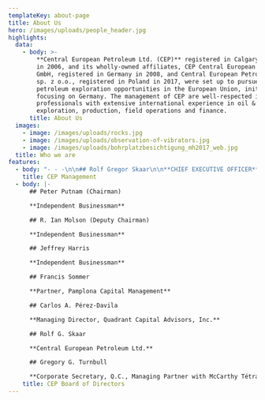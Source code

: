 ```yaml
---
templateKey: about-page
title: About Us
hero: /images/uploads/people_header.jpg
highlights:
  data:
    - body: >-
        **Central European Petroleum Ltd. (CEP)** registered in Calgary, Canada
        in 2006, and its wholly-owned affiliates, CEP Central European Petroleum
        GmbH, registered in Germany in 2008, and Central European Petroleum Ltd.
        sp. z o.o., registered in Poland in 2017, were set up to pursue
        petroleum exploration opportunities in the European Union, initially
        focusing on Germany. The management of CEP are well-respected industry
        professionals with extensive international experience in oil & gas
        exploration, production, field operations and finance.
      title: About Us
  images:
    - image: /images/uploads/rocks.jpg
    - image: /images/uploads/observation-of-vibrators.jpg
    - image: /images/uploads/bohrplatzbesichtigung_mh2017_web.jpg
  title: Who we are
features:
  - body: "- - -\n\n## Rolf Gregor Skaar\n\n**CHIEF EXECUTIVE OFFICER**\n\nExperience:\n\n* Mr. Skaar has over 30 years of technical and managerial experience working for large multinationals such as Shell, Equinor and VNG but also for several smaller well services companies. Rolf has recently also worked for family offices with numerous board seats within apparel, retail, travel and aviation. Key competencies include Management, Strategy & Innovation, Business development/M&A & company start-ups with broad international experience.\n\nEducation:\n\n* MEng Petroleum Engineering, Imperial College of Science Technology and Medicine, 1992.\n* Postgraduate Diploma in Strategy and Innovation, Oxford University, 2015\n\nOther Associations:\n\n* https://www.linkedin.com/in/rolf-gregor-skaar/\n\n- - -\n\n## Alula Damte, PhD, P. Geol\n\n**PRESIDENT & CHIEF OPERATING OFFICER**\n\nExperience:\n\n* Dr. Damte has 20 years of petroleum industry and related teaching experience with expertise in petroleum systems analysis of basins in North, East and West Africa, North and South America, Western and Central Europe, and Western Australia.  Throughout his industry career, he has provided solutions to structurally complex problems at the basin to prospect scale.  He is also responsible for the identification of petroleum opportunities including the eastern Germany play concept for CEP.  At CEP he has been the lead negotiator for farmouts and during capital raising efforts.\n\nEducation:\n\n* Ph.D., Geology, UC Santa Barbara 1997.\n\nOther Associations:\n\n* Board Member, Petrel Robertson Consulting Ltd.;\n* Technical Adviser to the Board, SouthWest Energy (H.K.) Ltd.\n\n- - -\n\n## TERENCE (TERRY) P. ZIMARO, CPA, CA\r\n\n**CHIEF FINANCIAL OFFICER**\r\n\n\r\n\nExperience:\r\n\n* Mr. Zimaro has more than 25 years of professional accounting experience. He co-founded his full-service accounting firm Weller & Zimaro CPAs in 2014 and most recently his consulting firm Fynch in 2023. Previously he spent approximately five years with an oil and gas resource company with international operations. Other experience includes working in the tax department of a publicly listed independent power producer with operations in Europe and the US. Previously he was also a manager in the audit group of a mid-tier accounting firm focusing on publicly listed audit clients, particularly in the oil and gas industry.  \r\n\n\r\n\nEducation:\r\n\n\r\n\n* BComm Accounting Major, University of Alberta, 1998\r\n* CPA (Chartered Professional Accountant) Designation, CPA Alberta 2004\r\n\n\r\n\nProfessional Memberships:\r\n\n* CPA membership in good standing with CPA Alberta\r\n\n\r\n\nOther Associations:\r\n\n* Co-Founder with Weller & Zimaro Professional Corporation, Chartered Professional Accountants \r\n* Co-Founder with Fynch Professional Corporation, Chartered Professional Accountants \r\n\n\r\n\n* linkedin.com/in/terry-zimaro-cpa-ca-4b00184\r\n\n\r\n\n- - -\n\n## ANDERS W. WITTEMANN\r\n\n**CORPORATE DEVELOPMENT ADVISOR**\r\n\n\r\n\nExperience:\r\n\n* Mr. Wittemann has more than 30 years of international management consulting and oil industry experience from working with Rystad Energy, McKinsey, and Shell. He is currently an independent consultant on strategy and business development for oil & gas companies in Norway covering portfolio analysis and economic evaluations, exploration performance, and CCS. With Rystad Energy, Anders was manager of consulting services and with McKinsey he was part of the global petroleum practice. Anders was at the start of his career a reservoir engineer with Shell working in Oman and the UK.\r\n\n\r\n\nEducation:\r\n\n\r\n\n* MEng Petroleum Engineering, Imperial College of Science Technology and Medicine, 1991.\r\n* MBA INSEAD, France, 1997\r\n\n\r\n\nOther Associations:\r\n\n* Independent consultant with Wittemann E&P Consulting (Norway) AS\r\n* https://no.linkedin.com/in/anders-wittemann\r\n\n- - -\n\n\n\n## David Bertram, P.Eng.\n\n**ENGINEERING ADVISOR**\n\nExperience:\n\n* Mr. Bertram has more than 30 years of world-wide experience in petroleum engineering operations, oil and gas field appraisal & development planning, production forecasting, economics, reserves evaluation, and M&A.  He worked in production operations and reservoir engineering for Home Oil until 1992, when he joined Shell International: worked in PDO (Muscat) on gas-condensate field appraisal and development planning and then was seconded to Maersk Oil (Copenhagen), where he managed petroleum engineering operations for the Tyra Centre in the Danish sector of the North Sea.  Mr. Bertram then became a partner in Adams Pearson Associates (now part of RPS Energy), where he worked as a reservoir engineering specialist on world-wide projects before starting his own reservoir engineering consulting company in 2006.  Mr. Bertram joined CEP in early 2009.\n\nEducation:\n\n* BSc, Chemical Engineering, University of Calgary, 1979.\n\nProfessional Memberships:\n\n* APEGGA, SPE.\n\nOther Associations:\n\n* President, Bertram Reservoir Solutions Inc."
    title: CEP Management
  - body: |-
      ## Peter Putnam (Chairman)

      **Independent Businessman**

      ## R. Ian Molson (Deputy Chairman)

      **Independent Businessman**

      ## Jeffrey Harris

      **Independent Businessman**

      ## Francis Sommer

      **Partner, Pamplona Capital Management**

      ## Carlos A. Pérez-Davila

      **Managing Director, Quadrant Capital Advisors, Inc.**

      ## Rolf G. Skaar

      **Central European Petroleum Ltd.**

      ## Gregory G. Turnbull

      **Corporate Secretary, Q.C., Managing Partner with McCarthy Tétrault LLP**
    title: CEP Board of Directors
---
```


